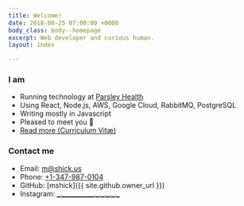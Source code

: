 ```yaml
---
title: Welcome!
date: 2018-08-25 07:00:00 +0000
body_class: body--homepage
excerpt: Web developer and curious human.
layout: index

---
```

### I am

* Running technology at [Parsley Health](https://www.parsleyhealth.com)
* Using React, Node.js, AWS, Google Cloud, RabbitMQ, PostgreSQL
* Writing mostly in Javascript
* Pleased to meet you 👋
* [Read more (Curriculum Vitæ)](/cv/)

### Contact me

* Email: [m@shick.us](mailto:m@shick.us)
* Phone: [+1-347-987-0104](tel:+13479870104)
* GitHub: [mshick]({{ site.github.owner_url }})
* Instagram: [\_.\_\_\_\_\_\_\_\_\_\_.\_.\_.\_.\_.\_](https://www.instagram.com/_._________._._._._._/)